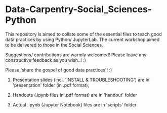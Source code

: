 # Data-Carpentry-Social_Sciences-Python
This repository is aimed to collate some of the essential files to teach good data practices by using Python/ JupyterLab.
The current workshop aimed to be delivered to those in the Social Sciences.

Suggestions/ contributions are warmly welcomed! Please leave any constructive feedback as you wish..! :)

Please 'share the gospel of good data practices'! :)

1. Presentation slides (incl. 'INSTALL & TROUBLESHOOTING') are in 'presentation' folder (in .pdf format);

2. Handouts (.ipynb files in .pdf format) are in 'handout' folder

3. Actual .ipynb (Jupyter Notebook) files are in 'scripts' folder
